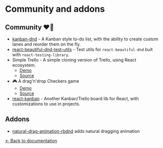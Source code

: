 # Community and addons

## Community ❤️👋

- [kanban-dnd](https://kanban-dnd.glitch.me) - A Kanban style to-do list, with the ability to create custom lanes and reorder them on the fly.
- [react-beautiful-dnd-test-utils](https://github.com/colinrcummings/react-beautiful-dnd-test-utils) - Test utils for `react-beautiful-dnd` buit with `react-testing-library`.
- Simple Trello - A simple cloning version of Trello, using React ecosystem.
  - [Demo](https://simple-trello.netlify.com/)
  - [Source](https://github.com/ng-hai/simple-trello)
- 🎮 A drag'n'drop Checkers game
  - [Demo](https://checkers-game.netlify.com/)
  - [Source](https://github.com/emanuellarini/checkers)
- [react-kanban](https://github.com/lourenci/react-kanban) - Another Kanban/Trello board lib for React, with customizations to use in projects.

## Addons

- [natural-drag-animation-rbdnd](https://github.com/rokborf/natural-drag-animation-rbdnd) adds natural dragging animation

[← Back to documentation](/README.md#documentation-)
